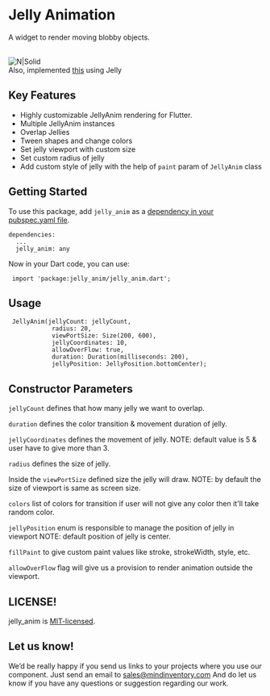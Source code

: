 # Jelly Animation

A widget to render moving blobby objects.


<br>![N|Solid](https://github.com/Mindinventory/jelly_anim/blob/jelly_anim_version_0.0.6/jelly_anim.gif)</br>
Also, implemented [this](https://dribbble.com/shots/7062770-Login-Flow) using Jelly

## Key Features

* Highly customizable JellyAnim rendering for Flutter.
* Multiple JellyAnim instances
* Overlap Jellies
* Tween shapes and change colors
* Set jelly viewport with custom size
* Set custom radius of jelly
* Add custom style of jelly with the help of `paint` param of `JellyAnim` class
## Getting Started

To use this package, add `jelly_anim` as a [dependency in your pubspec.yaml file](https://flutter.io/platform-plugins/).

    dependencies:
      ...
      jelly_anim: any


Now in your Dart code, you can use:

     import 'package:jelly_anim/jelly_anim.dart';

## Usage

     JellyAnim(jellyCount: jellyCount,
                radius: 20,
                viewPortSize: Size(200, 600),
                jellyCoordinates: 10,
                allowOverFlow: true,
                duration: Duration(milliseconds: 200),
                jellyPosition: JellyPosition.bottomCenter);

## Constructor Parameters

`jellyCount` defines that how many jelly we want to overlap.

`duration` defines the color transition & movement duration of jelly.

`jellyCoordinates` defines the movement of jelly.
 NOTE: default value is 5 & user have to give more than 3.

`radius` defines the size of jelly.

Inside the `viewPortSize` defined size the jelly will draw.
NOTE: by default the size of viewport is same as screen size.

`colors` list of colors for transition if user will not give any color then it'll take random color.

`jellyPosition` enum is responsible to manage the position of jelly in viewport
NOTE: default position of jelly is center.

`fillPaint` to give custom paint values like stroke, strokeWidth, style, etc.

`allowOverFlow` flag will give us a provision to render animation outside the viewport.

## LICENSE!

jelly_anim is [MIT-licensed](/LICENSE).


## Let us know!

We’d be really happy if you send us links to your projects where you use our component. Just send an email to sales@mindinventory.com And do let us know if you have any questions or suggestion regarding our work.